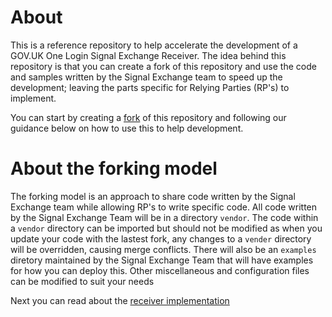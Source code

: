 # About

This is a reference repository to help accelerate the development of a GOV.UK One Login Signal Exchange Receiver. The idea behind this repository is that you can create a fork of this repository and use the code and samples written by the Signal Exchange team to speed up the development; leaving the parts specific for Relying Parties (RP's) to implement.

You can start by creating a [fork](https://docs.github.com/en/pull-requests/collaborating-with-pull-requests/working-with-forks) of this repository and following our guidance below on how to use this to help development.

# About the forking model

The forking model is an approach to share code written by the Signal Exchange team while allowing RP's to write specific code. All code written by the Signal Exchange Team will be in a directory `vendor`. The code within a `vendor` directory can be imported but should not be modified as when you update your code with the lastest fork, any changes to a `vender` directory will be overridden, causing merge conflicts. There will also be an `examples` diretory maintained by the Signal Exchange Team that will have examples for how you can deploy this. Other miscellaneous and configuration files can be modified to suit your needs

Next you can read about the [receiver implementation](./receiver-implementation.md)
